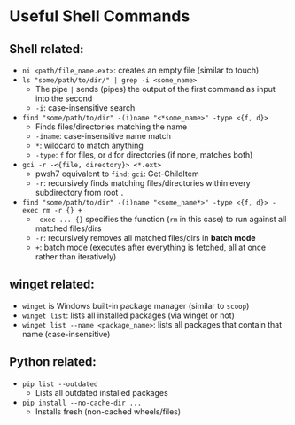 # Useful Shell Commands

## Shell related:
- `ni <path/file_name.ext>`: creates an empty file (similar to touch)
- `ls "some/path/to/dir/" | grep -i <some_name>`
    - The pipe `|` sends (pipes) the output of the first command as input into the second
    - `-i`: case-insensitive search
- `find "some/path/to/dir" -(i)name "<*some_name>" -type <{f, d}>`
    - Finds files/directories matching the name
    - `-iname`: case-insensitive name match
    - `*`: wildcard to match anything
    - `-type`: `f` for files, or `d` for directories (if none, matches both)
- `gci -r -<{file, directory}> <*.ext>`
  - pwsh7 equivalent to `find`; `gci`: Get-ChildItem
  - `-r`: recursively finds matching files/directories within every subdirectory from root `.`
- `find "some/path/to/dir" -(i)name "<some_name*>" -type <{f, d}> -exec rm -r {} +`
    - `-exec ... {}` specifies the function (`rm` in this case) to run against all matched files/dirs
    - `-r`: recursively removes all matched files/dirs in **batch mode**
    - `+`: batch mode (executes after everything is fetched, all at once rather than iteratively)

## winget related:
- `winget` is Windows built-in package manager (similar to `scoop`)
- `winget list`: lists all installed packages (via winget or not)
- `winget list --name <package_name>`: lists all packages that contain that name (case-insensitive)

## Python related:
- `pip list --outdated`
    - Lists all outdated installed packages
- `pip install --no-cache-dir ...`
    - Installs fresh (non-cached wheels/files)
